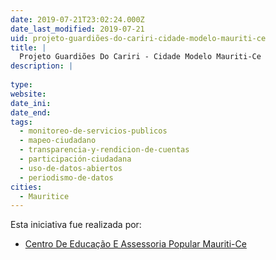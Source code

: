 ```yaml
---
date: 2019-07-21T23:02:24.000Z
date_last_modified: 2019-07-21
uid: projeto-guardiões-do-cariri-cidade-modelo-mauriti-ce
title: |
  Projeto Guardiões Do Cariri - Cidade Modelo Mauriti-Ce
description: |
  
type: 
website: 
date_ini: 
date_end: 
tags:
  - monitoreo-de-servicios-publicos
  - mapeo-ciudadano
  - transparencia-y-rendicion-de-cuentas
  - participación-ciudadana
  - uso-de-datos-abiertos
  - periodismo-de-datos
cities: 
  - Mauritice
---
```


Esta iniciativa fue realizada por:

- [Centro De Educação E Assessoria Popular Mauriti-Ce](/organizaciones/centro-de-educacão-e-assessoria-popular-mauriti-ce)
